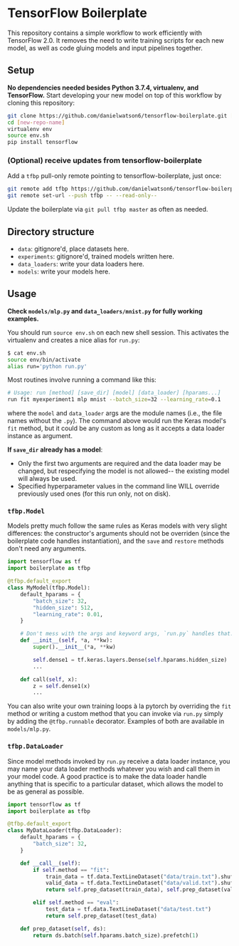# TensorFlow Boilerplate

This repository contains a simple workflow to work efficiently with TensorFlow 2.0. It removes the need to write training scripts for each new model, as well as code gluing models and input pipelines together.

## Setup

**No dependencies needed besides Python 3.7.4, virtualenv, and TensorFlow.** Start developing your new model on top of this workflow by cloning this repository:

```bash
git clone https://github.com/danielwatson6/tensorflow-boilerplate.git [new-repo-name]
cd [new-repo-name]
virtualenv env
source env.sh
pip install tensorflow
```

### (Optional) receive updates from tensorflow-boilerplate

Add a `tfbp` pull-only remote pointing to tensorflow-boilerplate, just once:

```bash
git remote add tfbp https://github.com/danielwatson6/tensorflow-boilerplate
git remote set-url --push tfbp -- --read-only--
```

Update the boilerplate via `git pull tfbp master` as often as needed.


## Directory structure

- `data`: gitignore'd, place datasets here.
- `experiments`: gitignore'd, trained models written here.
- `data_loaders`: write your data loaders here.
- `models`: write your models here.


## Usage

**Check `models/mlp.py` and `data_loaders/mnist.py` for fully working examples.**

You should run `source env.sh` on each new shell session. This activates the virtualenv and creates a nice alias for `run.py`:
```bash
$ cat env.sh
source env/bin/activate
alias run='python run.py'
```

Most routines involve running a command like this:
```bash
# Usage: run [method] [save_dir] [model] [data_loader] [hparams...]
run fit myexperiment1 mlp mnist --batch_size=32 --learning_rate=0.1
```

where the `model` and `data_loader` args are the module names (i.e., the file names without the `.py`). The command above would run the Keras model's `fit` method, but it could be any custom as long as it accepts a data loader instance as argument.

**If `save_dir` already has a model**:
- Only the first two arguments are required and the data loader may be changed, but respecifying the model is not allowed-- the existing model will always be used.
- Specified hyperparameter values in the command line WILL override previously used ones
(for this run only, not on disk).


### `tfbp.Model`

Models pretty much follow the same rules as Keras models with very slight differences: the constructor's arguments should not be overriden (since the boilerplate code handles instantiation), and the `save` and `restore` methods don't need any arguments.

```python
import tensorflow as tf
import boilerplate as tfbp

@tfbp.default_export
class MyModel(tfbp.Model):
    default_hparams = {
        "batch_size": 32,
        "hidden_size": 512,
        "learning_rate": 0.01,
    }

    # Don't mess with the args and keyword args, `run.py` handles that.
    def __init__(self, *a, **kw):
        super().__init__(*a, **kw)

        self.dense1 = tf.keras.layers.Dense(self.hparams.hidden_size)
        ...

    def call(self, x):
        z = self.dense1(x)
        ...
```

You can also write your own training loops à la pytorch by overriding the `fit` method
or writing a custom method that you can invoke via `run.py` simply by adding the
`@tfbp.runnable` decorator. Examples of both are available in `models/mlp.py`.

### `tfbp.DataLoader`

Since model methods invoked by `run.py` receive a data loader instance, you may name your data loader methods whatever you wish and call them in your model code. A good practice is to make the data loader handle anything that is specific to a particular dataset, which allows the model to be as general as possible.

```python
import tensorflow as tf
import boilerplate as tfbp

@tfbp.default_export
class MyDataLoader(tfbp.DataLoader):
    default_hparams = {
        "batch_size": 32,
    }

    def __call__(self):
        if self.method == "fit":
            train_data = tf.data.TextLineDataset("data/train.txt").shuffle(10000)
            valid_data = tf.data.TextLineDataset("data/valid.txt").shuffle(10000)
            return self.prep_dataset(train_data), self.prep_dataset(valid_data)

        elif self.method == "eval":
            test_data = tf.data.TextLineDataset("data/test.txt")
            return self.prep_dataset(test_data)

    def prep_dataset(self, ds):
        return ds.batch(self.hparams.batch_size).prefetch(1)
```
